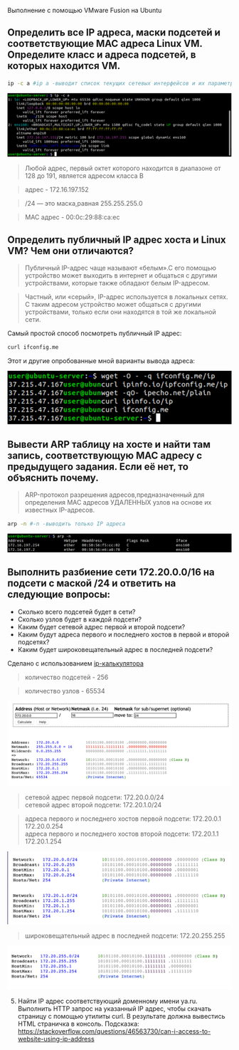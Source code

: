 Выполнение с помощью VMware Fusion на Ubuntu

Определить все IP адреса, маски подсетей и соответствующие MAC адреса Linux VM. Определите класс и адреса подсетей, в которых находится VM.
-
``` bash
ip -с a #ip a -выводит список текущих сетевых интерфейсов и их параметры;-c -выводит команды ip цветным и удобным для восприятия
```
![](/HW6/assets/1-1.png) 

>Любой адрес, первый октет которого находится в диапазоне от 128 до 191, является адресом класса B

>адрес - 172.16.197.152

>/24 — это маска,равная 255.255.255.0

>MAC адрес - 00:0с:29:88:ca:ec

Определить публичный IP адрес хоста и Linux VM? Чем они отличаются?
-
>Публичный IP-адрес чаще называют «белым».С его помощью устройство может выходить в интернет и общаться с другими устройствами, которые также обладают белым IP-адресом.

>Частный, или «серый», IP-адрес используется в локальных сетях. С таким адресом устройство может общаться с другими устройствами, только если они находятся в той же локальной сети.

Самый простой способ посмотреть публичный IP адрес:
``` bash
curl ifconfig.me
``` 
Этот и другие опробованные мной варианты вывода адреса:

![](/HW6/assets/2-1.png) 

Вывести ARP таблицу на хосте и найти там запись, соответствующую MAC адресу с предыдущего задания. Если её нет, то объяснить почему.
-
>ARP-протокол разрешения адресов,предназначенный для определения MAC адресов УДАЛЕННЫХ узлов на основе их известных IP-адресов. 

``` bash
arp -n #-n -выводить только IP адреса
```
![](/HW6/assets/3-1.png) 

Выполнить разбиение сети 172.20.0.0/16 на подсети с маской /24 и ответить на следующие вопросы:
-

- Сколько всего подсетей будет в сети?
- Сколько узлов будет в каждой подсети?
- Каким будет сетевой адрес первой и второй подсети?
- Каким будут адреса первого и последнего хостов в первой и второй подсетях?
- Каким будет широковещательный адрес в последней подсети?

Сделано с использованием [ip-калькулятора](https://jodies.de/ipcalc) 

>количество подсетей - 256

>количество узлов - 65534  

![](/HW6/assets/4-1.png) 

>сетевой адрес первой подсети: 172.20.0.0/24  
>сетевой адрес второй подсети: 172.20.1.0/24


>адреса первого и последнего хостов первой подсети: 172.20.0.1  172.20.0.254   
>адреса первого и последнего хостов второй подсети: 172.20.1.1  172.20.1.254  

![](/HW6/assets/4-2.png) 

>широковещательный адрес в последней подсети: 172.20.255.255  

![](/HW6/assets/4-3.png) 
  
5. Найти IP адрес соответствующий доменному имени ya.ru. Выполнить HTTP запрос на указанный IP адрес, чтобы скачать страницу с помощью утилиты curl. В результате должна вывестись HTML страничка в консоль. Подсказка: https://stackoverflow.com/questions/46563730/can-i-access-to-website-using-ip-address
